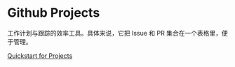# Github Projects

工作计划与跟踪的效率工具。具体来说，它把 Issue 和 PR 集合在一个表格里，便于管理。

[Quickstart for Projects](https://docs.github.com/en/issues/planning-and-tracking-with-projects/learning-about-projects/quickstart-for-projects)





